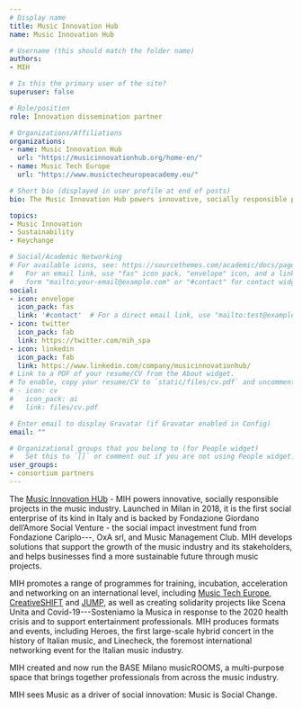 ```yaml
---
# Display name
title: Music Innovation Hub
name: Music Innovation Hub

# Username (this should match the folder name)
authors:
- MIH

# Is this the primary user of the site?
superuser: false

# Role/position
role: Innovation dissemination partner

# Organizations/Affiliations
organizations:
- name: Music Innovation Hub
  url: "https://musicinnovationhub.org/home-en/"
- name: Music Tech Europe
  url: "https://www.musictecheuropeacademy.eu/"

# Short bio (displayed in user profile at end of posts)
bio: The Music Innovation Hub powers innovative, socially responsible projects in the music industry, to make music a driver of social innovation.

topics:
- Music Innovation
- Sustainability
- Keychange

# Social/Academic Networking
# For available icons, see: https://sourcethemes.com/academic/docs/page-builder/#icons
#   For an email link, use "fas" icon pack, "envelope" icon, and a link in the
#   form "mailto:your-email@example.com" or "#contact" for contact widget.
social:
- icon: envelope
  icon_pack: fas
  link: '#contact'  # For a direct email link, use "mailto:test@example.org".
- icon: twitter
  icon_pack: fab
  link: https://twitter.com/mih_spa
- icon: linkedin
  icon_pack: fab
  link: https://www.linkedin.com/company/musicinnovationhub/
# Link to a PDF of your resume/CV from the About widget.
# To enable, copy your resume/CV to `static/files/cv.pdf` and uncomment the lines below.
# - icon: cv
#   icon_pack: ai
#   link: files/cv.pdf

# Enter email to display Gravatar (if Gravatar enabled in Config)
email: ""

# Organizational groups that you belong to (for People widget)
#   Set this to `[]` or comment out if you are not using People widget.
user_groups:
- consortium partners
---
```


The [Music Innovation HUb](https://musicinnovationhub.org/home-en/) - MIH powers innovative, socially responsible projects in the music industry. Launched in Milan in 2018, it is the first social enterprise of its kind in Italy and is backed by Fondazione Giordano dell’Amore Social Venture - the social impact investment fund from Fondazione Cariplo---, OxA srl, and Music Management Club. MIH develops solutions that support the growth of the music industry and its stakeholders, and helps businesses find a more sustainable future through music projects.

MIH promotes a range of programmes for training, incubation, acceleration and networking on an international level, including [Music Tech Europe](https://www.musictecheuropeacademy.eu/), [CreativeSHIFT](https://creativeshift.eu/) and [JUMP](https://www.jumpmusic.eu/), as well as creating solidarity projects like Scena Unita and Covid-19---Sosteniamo la Musica in response to the 2020 health crisis and to support entertainment professionals. MIH produces formats and events, including Heroes, the first large-scale hybrid concert in the history of Italian music, and Linecheck, the foremost international networking event for the Italian music industry.

MIH created and now run the BASE Milano musicROOMS, a multi-purpose space that brings together professionals from across the music industry.

MIH sees Music as a driver of social innovation: Music is Social Change.
